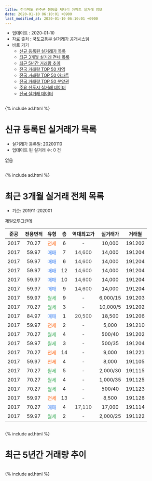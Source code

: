 ```yaml
---
title: 전라북도 완주군 봉동읍 제내리 아파트 실거래 정보
date: 2020-01-10 06:10:01 +0900
last_modified_at: 2020-01-10 06:10:01 +0900
---
```


* 업데이트 : 2020-01-10
* 자료 출처 : [국토교통부 실거래가 공개시스템](http://rt.molit.go.kr)
* 바로 가기
    * [신규 등록된 실거래가 목록](#신규-등록된-실거래가-목록)
    * [최근 3개월 실거래 전체 목록](#최근-3개월-실거래-전체-목록)
    * [최근 5년간 거래량 추이](#최근-5년간-거래량-추이)
    * [전국 거래량 TOP 50 지역](https://inasie.github.io/apt-trade-info/최근-3개월-전국에서-가장-거래가-많이-발생한-지역)
    * [전국 거래량 TOP 50 아파트](https://inasie.github.io/apt-trade-info/최근-3개월-전국에서-가장-거래가-많이-발생한-아파트)
    * [전국 거래량 TOP 50 분양권](https://inasie.github.io/apt-trade-info/최근-3개월-전국에서-가장-거래가-많이-발생한-분양권)
    * [주요 신도시 실거래 데이터](https://inasie.github.io/apt-trade-info/주요-신도시)
    * [전국 실거래 데이터](https://inasie.github.io/apt-trade-info/전국)
<br>
{% include ad.html %}
<br>

# 신규 등록된 실거래가 목록
* 실거래가 등록일: 20200110
* 업데이트 된 실거래 수: 0 건

없음

<br>
{% include ad.html %}
<br>

# 최근 3개월 실거래 전체 목록
* 기준: 201911-202001


[제일오투그란데](https://search.naver.com/search.naver?query=%EC%A0%84%EB%9D%BC%EB%B6%81%EB%8F%84+%EC%99%84%EC%A3%BC%EA%B5%B0+%EB%B4%89%EB%8F%99%EC%9D%8D+%EC%A0%9C%EB%82%B4%EB%A6%AC+%EC%A0%9C%EC%9D%BC%EC%98%A4%ED%88%AC%EA%B7%B8%EB%9E%80%EB%8D%B0)

|준공|전용면적|유형|층|역대최고가|실거래가|거래월|
|:---:|:---:|:---:|:---:|:---:|:---:|:---:|
|2017|70.27|<span style="color:#ff5a00">전세</span>|6|<span style="color:#444444">-</span>|10,000|191202|
|2017|59.97|<span style="color:#4285f3">매매</span>|7|<span style="color:#444444">14,600</span>|14,000|191204|
|2017|59.97|<span style="color:#4285f3">매매</span>|6|<span style="color:#444444">14,600</span>|14,000|191204|
|2017|59.97|<span style="color:#4285f3">매매</span>|12|<span style="color:#444444">14,600</span>|14,000|191204|
|2017|59.97|<span style="color:#4285f3">매매</span>|10|<span style="color:#444444">14,600</span>|14,000|191204|
|2017|59.97|<span style="color:#4285f3">매매</span>|9|<span style="color:#444444">14,600</span>|14,000|191204|
|2017|59.97|<span style="color:#34a853">월세</span>|9|<span style="color:#444444">-</span>|6,000/15|191203|
|2017|70.27|<span style="color:#34a853">월세</span>|3|<span style="color:#444444">-</span>|10,000/5|191202|
|2017|84.97|<span style="color:#4285f3">매매</span>|1|<span style="color:#444444">20,500</span>|18,500|191206|
|2017|59.97|<span style="color:#ff5a00">전세</span>|2|<span style="color:#444444">-</span>|5,000|191210|
|2017|70.27|<span style="color:#34a853">월세</span>|4|<span style="color:#444444">-</span>|500/40|191202|
|2017|59.97|<span style="color:#34a853">월세</span>|3|<span style="color:#444444">-</span>|500/35|191204|
|2017|70.27|<span style="color:#ff5a00">전세</span>|14|<span style="color:#444444">-</span>|9,000|191221|
|2017|59.97|<span style="color:#ff5a00">전세</span>|4|<span style="color:#444444">-</span>|8,000|191105|
|2017|70.27|<span style="color:#34a853">월세</span>|5|<span style="color:#444444">-</span>|2,000/30|191115|
|2017|70.27|<span style="color:#34a853">월세</span>|4|<span style="color:#444444">-</span>|1,000/35|191125|
|2017|70.27|<span style="color:#34a853">월세</span>|4|<span style="color:#444444">-</span>|500/40|191123|
|2017|59.97|<span style="color:#ff5a00">전세</span>|13|<span style="color:#444444">-</span>|8,500|191128|
|2017|70.27|<span style="color:#4285f3">매매</span>|4|<span style="color:#444444">17,110</span>|17,000|191114|
|2017|59.97|<span style="color:#34a853">월세</span>|2|<span style="color:#444444">-</span>|2,000/25|191122|


<br>
{% include ad.html %}
<br>

# 최근 5년간 거래량 추이


<div style="width:100%;">
    <canvas id="deal_progress" height="200"></canvas>
</div>

<script>
new Chart(document.getElementById("deal_progress"), {
    type: 'line',
    data: {
        labels: ['201501','201502','201503','201504','201505','201506','201507','201508','201509','201510','201511','201512','201601','201602','201603','201604','201605','201606','201607','201608','201609','201610','201611','201612','201701','201702','201703','201704','201705','201706','201707','201708','201709','201710','201711','201712','201801','201802','201803','201804','201805','201806','201807','201808','201809','201810','201811','201812','201901','201902','201903','201904','201905','201906','201907','201908','201909','201910','201911','201912','202001'],
        datasets: [{
            label: '매매',
            pointRadius: 1,
            data: [0, 0, 0, 0, 0, 0, 0, 0, 0, 0, 0, 0, 0, 0, 0, 0, 0, 0, 0, 0, 0, 0, 0, 0, 0, 0, 0, 0, 1, 3, 1, 2, 1, 1, 1, 1, 4, 2, 4, 1, 0, 5, 1, 1, 1, 6, 0, 0, 0, 2, 18, 2, 50, 1, 2, 2, 15, 2, 1, 6, 0],
            borderColor: "rgba(255, 201, 14, 1)",
            backgroundColor: "rgba(255, 201, 14, 0.5)",
            fill: false,
            lineTension: 0
        },{
            label: '전월세',
            pointRadius: 1,
            data: [0, 0, 0, 0, 0, 0, 0, 0, 0, 0, 0, 0, 0, 0, 0, 0, 0, 0, 0, 0, 0, 0, 0, 0, 2, 10, 4, 13, 10, 10, 8, 10, 9, 11, 4, 2, 4, 1, 0, 4, 3, 2, 4, 2, 2, 5, 3, 2, 3, 2, 4, 8, 4, 8, 3, 7, 7, 8, 6, 7, 0],
            borderColor: "rgba(0, 141, 185, 1)",
            backgroundColor: "rgba(0, 141, 185, 0.5)",
            fill: false,
            lineTension: 0
        }
        ]
    },
    options: {
        responsive: true,
        title: {
            display: false
        },
        tooltips: {
            mode: 'index',
            intersect: false
        },
        hover: {
            mode: 'nearest',
            intersect: true
        },
        scales: {
            xAxes: [{
                display: true,
                scaleLabel: {
                    display: true,
                    labelString: '년/월'
                }
            }],
            yAxes: [{
                display: true,
                ticks: {
                    suggestedMin: 0,
                },
                scaleLabel: {
                    display: true,
                    labelString: '실거래 수'
                }
            }]
        }
    }
});

</script>


<br>
{% include ad.html %}
<br>

